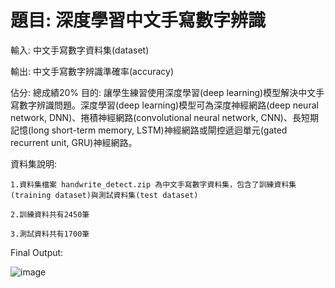 # 題目: 深度學習中文手寫數字辨識

輸入: 中文手寫數字資料集(dataset)

輸出: 中文手寫數字辨識準確率(accuracy)


佔分: 總成績20%
目的: 讓學生練習使用深度學習(deep learning)模型解決中文手寫數字辨識問題。深度學習(deep learning)模型可為深度神經網路(deep neural network, DNN)、捲積神經網路(convolutional neural network, CNN)、長短期記憶(long short-term memory, LSTM)神經網路或閘控遞迴單元(gated recurrent unit, GRU)神經網路。

資料集說明: 

    1.資料集檔案 handwrite_detect.zip 為中文手寫數字資料集，包含了訓練資料集(training dataset)與測試資料集(test dataset)
    
    2.訓練資料共有2450筆
    
    3.測試資料共有1700筆
Final Output:

![image](https://user-images.githubusercontent.com/81294928/122768743-799b7e80-d2d6-11eb-8625-ed949e03ab63.png)
